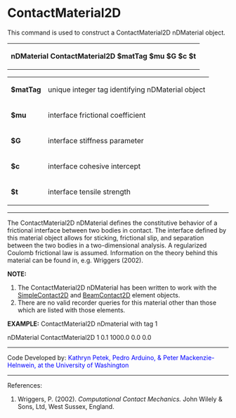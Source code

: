 # ContactMaterial2D

<p>This command is used to construct a ContactMaterial2D nDMaterial
object.</p>
<table>
<tbody>
<tr class="odd">
<td><p><strong>nDMaterial ContactMaterial2D $matTag $mu $G $c
$t</strong></p></td>
</tr>
</tbody>
</table>
<table>
<tbody>
<tr class="odd">
<td><p><strong>$matTag</strong></p></td>
<td><p>unique integer tag identifying nDMaterial object</p></td>
</tr>
<tr class="even">
<td><p><strong>$mu</strong></p></td>
<td><p>interface frictional coefficient</p></td>
</tr>
<tr class="odd">
<td><p><strong>$G</strong></p></td>
<td><p>interface stiffness parameter</p></td>
</tr>
<tr class="even">
<td><p><strong>$c</strong></p></td>
<td><p>interface cohesive intercept</p></td>
</tr>
<tr class="odd">
<td><p><strong>$t</strong></p></td>
<td><p>interface tensile strength</p></td>
</tr>
</tbody>
</table>
<hr />
<p>The ContactMaterial2D nDMaterial defines the constitutive behavior of
a frictional interface between two bodies in contact. The interface
defined by this material object allows for sticking, frictional slip,
and separation between the two bodies in a two-dimensional analysis. A
regularized Coulomb frictional law is assumed. Information on the theory
behind this material can be found in, e.g. Wriggers (2002).</p>
<p><strong>NOTE:</strong></p>
<ol>
<li>The ContactMaterial2D nDMaterial has been written to work with the
<a href="SimpleContact2D" title="wikilink">SimpleContact2D</a> and <a
href="BeamContact2D" title="wikilink">BeamContact2D</a> element
objects.</li>
<li>There are no valid recorder queries for this material other than
those which are listed with those elements.</li>
</ol>
<p><strong>EXAMPLE:</strong> ContactMaterial2D nDmaterial with tag 1</p>
<p>nDMaterial ContactMaterial2D 1 0.1 1000.0 0.0 0.0</p>
<hr />
<p>Code Developed by: <span style="color:blue"> Kathryn Petek,
Pedro Arduino, &amp; Peter Mackenzie-Helnwein, at the University of
Washington </span></p>
<hr />
<p>References:</p>
<ol>
<li>Wriggers, P. (2002). <em>Computational Contact Mechanics.</em> John
Wilely &amp; Sons, Ltd, West Sussex, England.</li>
</ol>
